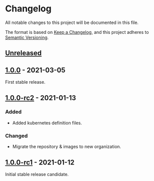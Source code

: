 # Changelog

All notable changes to this project will be documented in this file.

The format is based on [Keep a Changelog](https://keepachangelog.com/en/1.0.0/), and this project adheres
to [Semantic Versioning](https://semver.org/spec/v2.0.0.html).

## [Unreleased]

## [1.0.0] - 2021-03-05

First stable release.

## [1.0.0-rc2] - 2021-01-13

### Added

- Added kubernetes definition files.

### Changed

- Migrate the repository & images to new organization.

## [1.0.0-rc1] - 2021-01-12

Initial stable release candidate.

[Unreleased]: https://github.com/darkspot-org/bathyscaphe/compare/v1.0.0...HEAD

[1.0.0]: https://github.com/olivierlacan/keep-a-changelog/compare/v1.0.0-rc2...v1.0.0

[1.0.0-rc2]: https://github.com/olivierlacan/keep-a-changelog/compare/v1.0.0-rc1...v1.0.0-rc2

[1.0.0-rc1]: https://github.com/darkspot-org/bathyscaphe/releases/tag/v1.0.0-rc1
